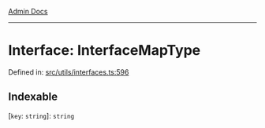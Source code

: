 [Admin Docs](/)

***

# Interface: InterfaceMapType

Defined in: [src/utils/interfaces.ts:596](https://github.com/PalisadoesFoundation/talawa-admin/blob/main/src/utils/interfaces.ts#L596)

## Indexable

\[`key`: `string`\]: `string`
